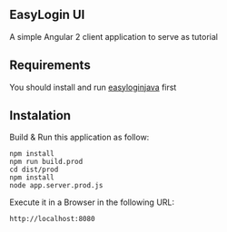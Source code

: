 ## EasyLogin UI

A simple Angular 2 client application to serve as tutorial

## Requirements

You should install and run [easyloginjava](https://github.com/alejovicu/easyjavalogin) first

## Instalation

Build & Run this application as follow:

```
npm install
npm run build.prod
cd dist/prod
npm install
node app.server.prod.js
```

Execute it in a Browser in the following URL:

```
http://localhost:8080
```
